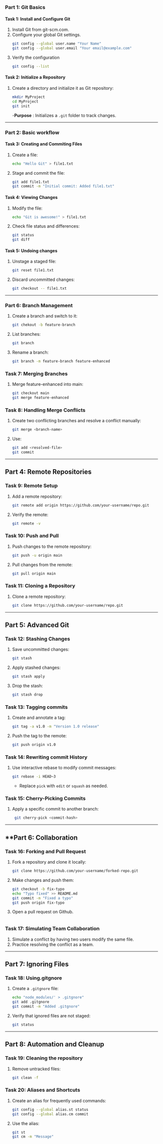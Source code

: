 ### **Part 1: Git Basics**

#### **Task 1: Install and Configure Git**
1. Install Git from git-scm.com.
2. Configure your global Git settings.
    ```bash
    git config --global user.name "Your Name"
    git config --global user.email "Your email@example.com"
    ```
3. Verify the configuration
    ```bash
    git config --list
    ```

#### **Task 2: Initialize a Repository**

1. Create a directory and initialize it as Git repository:
    ```bash
    mkdir MyProject 
    cd MyProject
    git init
    ```

    -**Purpose** :  Initializes a `.git` folder to track changes.


---


### **Part 2: Basic workflow**

#### **Task 3: Creating and Commiting Files**

1. Create a file:
    ```bash
    echo "Hello Git" > file1.txt
    ```

2. Stage and commit the file:
    ```bash
    git add file1.txt
    git commit -m "Initial commit: Added file1.txt"
    ```

#### **Task 4: Viewing Changes**

1. Modify the file:
    ```bash
    echo "Git is awesome!" > file1.txt
    ```
2. Check file status and differences:
    ```bash
    git status
    git diff
    ```
#### **Task 5: Undoing changes**
1. Unstage a staged file:
    ```bash
    git reset file1.txt
    ```

2. Discard uncommitted changes:
    ```bash
    git checkout -- file1.txt
    ```


---


### **Part 6: Branch Management**
1. Create a branch and switch to it:

    ```bash
    git chekout -b feature-branch 

2. List branches:

    ```bash
    git branch
    ```
3. Rename a branch:

    ```bash
    git branch -m feature-branch feature-enhanced
    ```

### **Task 7: Merging Branches**

1. Merge feature-enhanced into main:

    ```bash
    git checkout main
    git merge feature-enhanced
    ```

### **Task 8: Handling Merge Conflicts**

1. Create two conflicting branches and resolve a conflict manually:

    ```bash
    git merge <branch-name>
    ```

2. Use:

    ```bash
    git add <resolved-file>
    git commit 
    ```


---


## **Part 4: Remote Repositories**
### **Task 9: Remote Setup**
1. Add a remote repository:
    ```bash
    git remote add origin https://github.com/your-username/repo.git
    ```

2. Verify the remote:
    ```bash
    git remote -v
    ```

### **Task 10: Push and Pull**
1. Push changes to the remote repository:
    ```bash
    git push -u origin main
    ```

2. Pull changes from the remote:
    ```bash
    git pull origin main
    ```

### **Task 11: Cloning a Repository**
1. Clone a remote repository:
    ```bash
    git clone https://github.com/your-username/repo.git
    ```

---


## **Part 5: Advanced Git**
### **Task 12: Stashing Changes**
1. Save uncommitted changes:
    ```bash
    git stash
    ```
2. Apply stashed changes:
    ```bash
    git stash apply
    ```
3. Drop the stash:
    ```bash
    git stash drop
    ```

### **Task 13: Tagging commits**
1. Create and annotate a tag:
    ```bash
    git tag -a v1.0 -m "Version 1.0 release"
    ```

2. Push the tag to the remote:
    ```bash
    git push origin v1.0
    ```

### **Task 14: Rewriting commit History**

1. Use interactive rebase to modify commit messages:
     ```bash
    git rebase -i HEAD~3
    ```

    - Replace `pick` with `edit` or `squash` as needed.


### **Task 15: Cherry-Picking Commits**
1. Apply a specific commit to another branch:
    ```bash
     git cherry-pick <commit-hash>
    ```

---


## **Part 6: Collaboration 
### **Task 16: Forking and Pull Request**
1. Fork a repository and clone it locally:
    ```bash
    git clone https://github.com/your-username/forked-repo.git
    ```

2. Make changes and push them:
    ```bash
    git checkout -b fix-typo
    echo "Typo fixed" >> README.md
    git commit -m "Fixed a typo"
    git push origin fix-typo
    ```
3. Open a pull request on Github.
    ```bash

### **Task 17: Simulating Team Collaboration**

1. Simulate a conflict by having two users modify the same file.
2. Practice resolving the conflict as a team.

---

## **Part 7: Ignoring Files**
### **Task 18: Using.gitgnore**

1. Create a `.gitgnore` file:
    ```bash
    echo "node_modules/' > .gitgnore"
    git add .gitgnore
    git commit -m "Added .gitgnore"
    ```

2. Verify that ignored files are not staged:
    ```bash
    git status
    ```
---
## **Part 8: Automation and Cleanup**
### **Task 19: Cleaning the repository**
1. Remove untracked files:

    ```bash
    git clean -f
    ```

### **Task 20: Aliases and Shortcuts**
1. Create an alias for frequently used commands:
    ```bash
    git config --global alias.st status
    git config --global alias.cm commit
    ```
2. Use the alias:
    ```bash
    git st
    git cm -m "Message"
    ```

